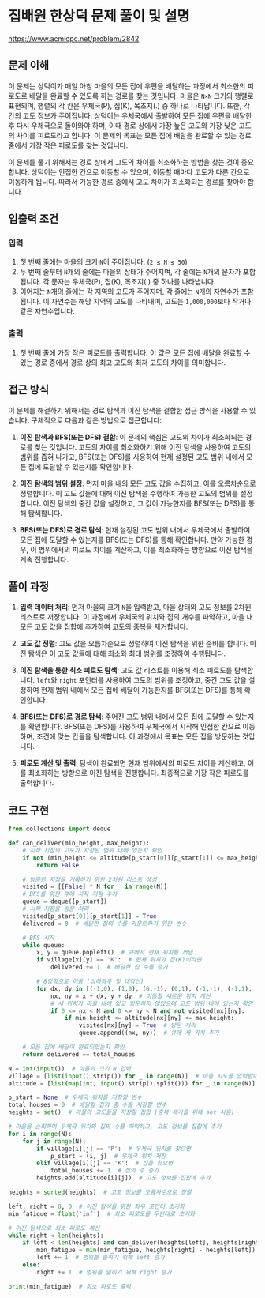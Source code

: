 # 집배원 한상덕 문제 풀이 및 설명

https://www.acmicpc.net/problem/2842

## 문제 이해

이 문제는 상덕이가 매일 아침 마을의 모든 집에 우편을 배달하는 과정에서 최소한의 피로도로 배달을 완료할 수 있도록 하는 경로를 찾는 것입니다. 마을은 `N×N` 크기의 행렬로 표현되며, 행렬의 각 칸은 우체국(P), 집(K), 목초지(.) 중 하나로 나타납니다. 또한, 각 칸의 고도 정보가 주어집니다. 상덕이는 우체국에서 출발하여 모든 집에 우편을 배달한 후 다시 우체국으로 돌아와야 하며, 이때 경로 상에서 가장 높은 고도와 가장 낮은 고도의 차이를 피로도라고 합니다. 이 문제의 목표는 모든 집에 배달을 완료할 수 있는 경로 중에서 가장 작은 피로도를 찾는 것입니다.

이 문제를 풀기 위해서는 경로 상에서 고도의 차이를 최소화하는 방법을 찾는 것이 중요합니다. 상덕이는 인접한 칸으로 이동할 수 있으며, 이동할 때마다 고도가 다른 칸으로 이동하게 됩니다. 따라서 가능한 경로 중에서 고도 차이가 최소화되는 경로를 찾아야 합니다.

## 입출력 조건

### 입력

1. 첫 번째 줄에는 마을의 크기 `N`이 주어집니다. (`2 ≤ N ≤ 50`)
2. 두 번째 줄부터 `N`개의 줄에는 마을의 상태가 주어지며, 각 줄에는 `N`개의 문자가 포함됩니다. 각 문자는 우체국(P), 집(K), 목초지(.) 중 하나를 나타냅니다.
3. 이어지는 `N`개의 줄에는 각 지역의 고도가 주어지며, 각 줄에는 `N`개의 자연수가 포함됩니다. 이 자연수는 해당 지역의 고도를 나타내며, 고도는 `1,000,000`보다 작거나 같은 자연수입니다.

### 출력

1. 첫 번째 줄에 가장 작은 피로도를 출력합니다. 이 값은 모든 집에 배달을 완료할 수 있는 경로 중에서 경로 상의 최고 고도와 최저 고도의 차이를 의미합니다.

## 접근 방식

이 문제를 해결하기 위해서는 경로 탐색과 이진 탐색을 결합한 접근 방식을 사용할 수 있습니다. 구체적으로 다음과 같은 방법으로 접근합니다:

1. **이진 탐색과 BFS(또는 DFS) 결합**: 이 문제의 핵심은 고도의 차이가 최소화되는 경로를 찾는 것입니다. 고도의 차이를 최소화하기 위해 이진 탐색을 사용하여 고도의 범위를 좁혀 나가고, BFS(또는 DFS)를 사용하여 현재 설정된 고도 범위 내에서 모든 집에 도달할 수 있는지를 확인합니다.
2. **이진 탐색의 범위 설정**: 먼저 마을 내의 모든 고도 값을 수집하고, 이를 오름차순으로 정렬합니다. 이 고도 값들에 대해 이진 탐색을 수행하여 가능한 고도의 범위를 설정합니다. 이진 탐색의 중간 값을 설정하고, 그 값이 가능한지를 BFS(또는 DFS)를 통해 탐색합니다.

3. **BFS(또는 DFS)로 경로 탐색**: 현재 설정된 고도 범위 내에서 우체국에서 출발하여 모든 집에 도달할 수 있는지를 BFS(또는 DFS)를 통해 확인합니다. 만약 가능한 경우, 이 범위에서의 피로도 차이를 계산하고, 이를 최소화하는 방향으로 이진 탐색을 계속 진행합니다.

## 풀이 과정

1. **입력 데이터 처리**: 먼저 마을의 크기 `N`을 입력받고, 마을 상태와 고도 정보를 2차원 리스트로 저장합니다. 이 과정에서 우체국의 위치와 집의 개수를 파악하고, 마을 내 모든 고도 값을 집합에 추가하여 고도의 중복을 제거합니다.

2. **고도 값 정렬**: 고도 값을 오름차순으로 정렬하여 이진 탐색을 위한 준비를 합니다. 이진 탐색은 이 고도 값들에 대해 최소와 최대 범위를 조정하여 수행됩니다.

3. **이진 탐색을 통한 최소 피로도 탐색**: 고도 값 리스트를 이용해 최소 피로도를 탐색합니다. `left`와 `right` 포인터를 사용하여 고도의 범위를 조정하고, 중간 고도 값을 설정하여 현재 범위 내에서 모든 집에 배달이 가능한지를 BFS(또는 DFS)를 통해 확인합니다.

4. **BFS(또는 DFS)로 경로 탐색**: 주어진 고도 범위 내에서 모든 집에 도달할 수 있는지를 확인합니다. BFS(또는 DFS)를 사용하여 우체국에서 시작해 인접한 칸으로 이동하며, 조건에 맞는 칸들을 탐색합니다. 이 과정에서 목표는 모든 집을 방문하는 것입니다.

5. **피로도 계산 및 출력**: 탐색이 완료되면 현재 범위에서의 피로도 차이를 계산하고, 이를 최소화하는 방향으로 이진 탐색을 진행합니다. 최종적으로 가장 작은 피로도를 출력합니다.

## 코드 구현

```python
from collections import deque

def can_deliver(min_height, max_height):
    # 시작 지점의 고도가 지정된 범위 내에 있는지 확인
    if not (min_height <= altitude[p_start[0]][p_start[1]] <= max_height):
        return False

    # 방문한 지점을 기록하기 위한 2차원 리스트 생성
    visited = [[False] * N for _ in range(N)]
    # BFS를 위한 큐에 시작 지점 추가
    queue = deque([p_start])
    # 시작 지점을 방문 처리
    visited[p_start[0]][p_start[1]] = True
    delivered = 0  # 배달한 집의 수를 카운트하기 위한 변수

    # BFS 시작
    while queue:
        x, y = queue.popleft()  # 큐에서 현재 위치를 꺼냄
        if village[x][y] == 'K':  # 현재 위치가 집(K)이라면
            delivered += 1  # 배달한 집 수를 증가

        # 8방향으로 이동 (상하좌우 및 대각선)
        for dx, dy in [(-1,0), (1,0), (0,-1), (0,1), (-1,-1), (-1,1), (1,-1), (1,1)]:
            nx, ny = x + dx, y + dy  # 이동할 새로운 위치 계산
            # 새 위치가 마을 내에 있고 방문하지 않았으며 고도 범위 내에 있는지 확인
            if 0 <= nx < N and 0 <= ny < N and not visited[nx][ny]:
                if min_height <= altitude[nx][ny] <= max_height:
                    visited[nx][ny] = True  # 방문 처리
                    queue.append((nx, ny))  # 큐에 새 위치 추가

    # 모든 집에 배달이 완료되었는지 확인
    return delivered == total_houses

N = int(input())  # 마을의 크기 N 입력
village = [list(input().strip()) for _ in range(N)]  # 마을 지도를 입력받아 2차원 리스트로 저장
altitude = [list(map(int, input().strip().split())) for _ in range(N)]  # 각 지역의 고도 정보를 입력받아 2차원 리스트로 저장

p_start = None  # 우체국 위치를 저장할 변수
total_houses = 0  # 배달할 집의 총 수를 저장할 변수
heights = set()  # 마을의 고도들을 저장할 집합 (중복 제거를 위해 set 사용)

# 마을을 순회하며 우체국 위치와 집의 수를 파악하고, 고도 정보를 집합에 추가
for i in range(N):
    for j in range(N):
        if village[i][j] == 'P':  # 우체국 위치를 찾으면
            p_start = (i, j)  # 우체국 위치 저장
        elif village[i][j] == 'K':  # 집을 찾으면
            total_houses += 1  # 집의 수 증가
        heights.add(altitude[i][j])  # 고도 정보를 집합에 추가

heights = sorted(heights)  # 고도 정보를 오름차순으로 정렬

left, right = 0, 0  # 이진 탐색을 위한 좌우 포인터 초기화
min_fatigue = float('inf')  # 최소 피로도를 무한대로 초기화

# 이진 탐색으로 최소 피로도 계산
while right < len(heights):
    if left < len(heights) and can_deliver(heights[left], heights[right]):
        min_fatigue = min(min_fatigue, heights[right] - heights[left])  # 현재 피로도가 더 작으면 갱신
        left += 1  # 범위를 좁히기 위해 left 증가
    else:
        right += 1  # 범위를 넓히기 위해 right 증가

print(min_fatigue)  # 최소 피로도 출력
```
